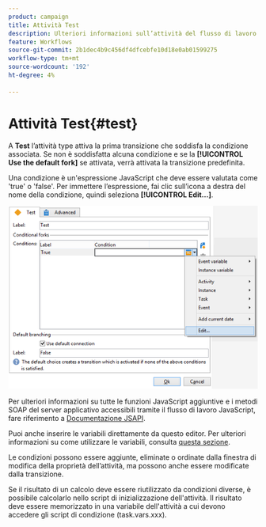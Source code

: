 ```yaml
---
product: campaign
title: Attività Test
description: Ulteriori informazioni sull’attività del flusso di lavoro Test
feature: Workflows
source-git-commit: 2b1dec4b9c456df4dfcebfe10d18e0ab01599275
workflow-type: tm+mt
source-wordcount: '192'
ht-degree: 4%

---
```


# Attività Test{#test}



A **Test** l’attività type attiva la prima transizione che soddisfa la condizione associata. Se non è soddisfatta alcuna condizione e se la **[!UICONTROL Use the default fork]** se attivata, verrà attivata la transizione predefinita.

Una condizione è un&#39;espressione JavaScript che deve essere valutata come &#39;true&#39; o &#39;false&#39;. Per immettere l’espressione, fai clic sull’icona a destra del nome della condizione, quindi seleziona **[!UICONTROL Edit...]**.

![](assets/edit_test.png)

Per ulteriori informazioni su tutte le funzioni JavaScript aggiuntive e i metodi SOAP del server applicativo accessibili tramite il flusso di lavoro JavaScript, fare riferimento a [Documentazione JSAPI](https://experienceleague.adobe.com/developer/campaign-api/api/index.html?lang=it).

Puoi anche inserire le variabili direttamente da questo editor. Per ulteriori informazioni su come utilizzare le variabili, consulta [questa sezione](javascript-scripts-and-templates.md#variables).

Le condizioni possono essere aggiunte, eliminate o ordinate dalla finestra di modifica della proprietà dell’attività, ma possono anche essere modificate dalla transizione.

Se il risultato di un calcolo deve essere riutilizzato da condizioni diverse, è possibile calcolarlo nello script di inizializzazione dell&#39;attività. Il risultato deve essere memorizzato in una variabile dell&#39;attività a cui devono accedere gli script di condizione (task.vars.xxx).
